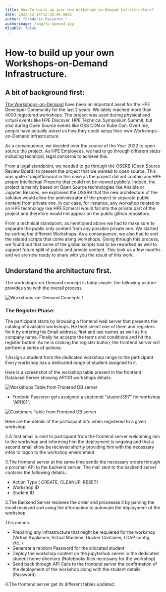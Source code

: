 ```yaml
---
title: How-To build up your own Workshops-on-Demand Infrastructure?
date: 2022-12-14T12:35:46.869Z
author: "Frederic Passeron "
authorimage: /img/fp-hpewod.jpg
disable: false
---
```

# H﻿ow-to build up your own Workshops-on-Demand Infrastructure.

## A﻿ bit of background first:

[T﻿he Workshops-on-Demand](https://developer.hpe.com/hackshack/workshops/) have been an important asset for the HPE Developer Community for the last 2 years. We lately reached more than 4000 registered workshops. The project was used during physical and virtual events like HPE Discover, HPE Technical Symposium Summit, but also during Open Source events like OSS CON or Kube Con. Overtime, people have actually asked us how they could setup their own Workshops-on-Demand infrastructure. 

A﻿s a consequence, we decided over the course of the Year 2022 to open source the project. As HPE Employees, we had to go through different steps including technical, legal concerns to achieve this.

F﻿rom a legal standpoint, we needed to go through the OSSRB (Open Source Review Board) to present the project that we wanted to open source. This was quite straightforward in this case as the project did not contain any HPE proper Intellectual Property that could not be viewed publicly. Indeed, the project is mainly based on Open Source technologies like Ansible or Jupyter. Besides, we explained the OSSRB that the new architecture of the solution would allow the administrator of the project to separate public content from private one. In our case, for instance, any workshop related to an HPE technology like  HPE Ezmeral would fall into the private part of the project and therefore would not appear on the public github repository.

F﻿rom a technical standpoint, as mentioned above we had to make sure to separate the public only content from any possible private one. We started by sorting the different Workshops. As a consequence, we also had to sort the related scripts that come along workshops. Going through this process, we found out that some of the global scripts had to be reworked as well to support future split of public and private content. This took us a few months and we are now ready to share with you the result of this work.

## U﻿nderstand the architecture first.

 The workshops-on-Demand concept is fairly simple. the following picture provides you with the overall process.

![Workshops-on-Demand Concepts 1](/img/howto-wod-1.png "Workshops-on-Demand Concepts 1")

### T﻿he Register Phase:

T﻿he participant starts by browsing a frontend web server that presents the catalog of available workshops. He then select one of them and registers for it by entering his Email address, first and last names as well as his company name. Finally he accepts the terms and conditions and hit the register button. As he is clicking the register button, the frontend server will perform a series of actions:

1.Assign a student from the dedicated workshop range to the participant. Every workshop has a dedicated range of student assigned to it.

H﻿ere is a screenshot of the workshop table present in the frontend Database Server showing API101 workshops details.

![Workshops Table from Frontend DB server](/img/howto-wod-2.png "Workshops Table from Frontend DB server")

* Frederic Passeron gets assigned a studentid "student397" for workshop "API101".

![Customers Table from Frontend DB server](/img/howto-wod-3.png "Customers Table from Frontend DB server")

H﻿ere are the details of the participant info when registered to a given workshop.

2﻿.A first email is sent to participant from the frontend server welcoming him to the workshop and informing him the deployment is ongoing and that a second email show be recieved shortly providing him with the necessary infos to logon  to the workshop environment.

3﻿.The frontend server at the same time sends the necessary orders through a procmail API to the backend server. The mail sent to the backend server contains the following details :

* Action Type ( CREATE, CLEANUP, RESET)
* W﻿orkshop ID
* S﻿tudent ID

3﻿.The Backend Server recieves the order and processes it by  parsing the email recieved and using the information to automate the deployment of the workshop.



T﻿his means:

* P﻿reparing any infrastructure that might be requiered for the workshop (Virtual Appliance, Virtual Machine, Docker Container, LDAP config, etc..)
* G﻿enerate a random Password for the allocated student
* D﻿eploy the workshop content on the jupyterhub server in the dedicated student home directory (Notebooks files necessary for the workshop)
* Send back through API Calls to the frontend server the confirmation of the deployment of the workshop along with the student details (Password)

4﻿.The frontend server get its different tables updated:
